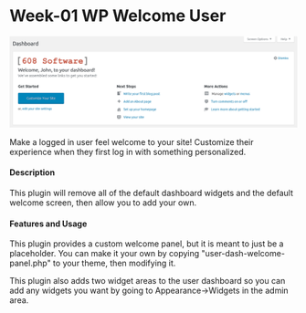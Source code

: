 # Week-01 WP Welcome User

![Screenshot](https://raw.githubusercontent.com/hegemanjr/wp-welcome-user/master/screenshot.png)

Make a logged in user feel welcome to your site! Customize their experience when they first log in with something personalized.

#### Description
This plugin will remove all of the default dashboard widgets and the default welcome screen, then allow you to add your own.

#### Features and Usage
This plugin provides a custom welcome panel, but it is meant to just be a placeholder. You can make it your own by copying "user-dash-welcome-panel.php" to your theme, then modifying it.

This plugin also adds two widget areas to the user dashboard so you can add any widgets you want by going to Appearance->Widgets in the admin area.
